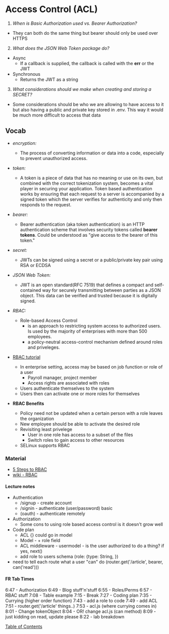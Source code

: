# Access Control (ACL)

1. _When is Basic Authorization used vs. Bearer Authorization?_

- They can both do the same thing but bearer should only be used over HTTPS

2. _What does the JSON Web Token package do?_

- Async
  - If a callback is supplied, the callback is called with the **err** or the JWT
- Synchronous
  - Returns the JWT as a string

3. _What considerations should we make when creating and storing a SECRET?_

- Some considerations should be who we are allowing to have access to it but also having a public and private key stored in .env. This way it would be much more difficult to access that data

## Vocab

- _encryption:_
  - The process of converting information or data into a code, especially to prevent unauthorized access.
- _token:_
  - A token is a piece of data that has no meaning or use on its own, but combined with the correct tokenization system, becomes a vital player in securing your application. Token based authentication works by ensuring that each request to a server is accompanied by a signed token which the server verifies for authenticity and only then responds to the request.
- _bearer:_
  - Bearer authentication (aka token authentication) is an HTTP authentication scheme that involves security tokens called **bearer tokens**. Could be understood as "give access to the bearer of this token."
- _secret:_
  - JWTs can be signed using a secret or a public/private key pair using RSA or ECDSA
- _JSON Web Token:_
  - JWT is an open standard(RFC 7519) that defines a compact and self-contained way for securely transmitting between parties as a JSON object. This data can be verified and trusted because it is digitally signed.
- _RBAC:_

  - Role-based Access Control
    - is an approach to restricting system access to authorized users. Is used by the majority of enterprises with more than 500 employees.
    - a policy-neutral access-control mechanism defined around roles and priveleges.

- [RBAC tutorial](https://www.youtube.com/watch?v=C4NP8Eon3cA)
  - In enterprise setting, access may be based on job function or role of a user
    - Payroll manager, project member
    - Access rights are associated with roles
  - Users authenticate themselves to the system
  - Users then can activate one or more roles for themselves
- **RBAC Benefits**
  - Policy need not be updated when a certain person with a role leaves the organization
  - New employee should be able to activate the desired role
  - Revisiting least privelege
    - User in one role has access to a subset of the files
    - Switch roles to gain access to other resources
  - SELinux supports RBAC

### Material

- [5 Steps to RBAC](https://www.csoonline.com/article/3060780/5-steps-to-simple-role-based-access-control.html)
- [wiki - RBAC](https://en.wikipedia.org/wiki/Role-based_access_control)

#### Lecture notes

- Authentication
  - /signup - create account
  - /signin - authenticate (user/password) basic
  - (oauth) - authenticate remotely
- Authorization
  - Some cons to using role based access control is it doesn't grow well
- Code plan
  - ACL {} could go in model
  - Model - + role field
  - ACL middleware - usermodel - is the user authorized to do a thing? if yes, next()
  - add role to users schema (role: {type: String, })
- need to tell each route what a user "can" do (router.get('/article', bearer, can('read')))

#### FR Tab Times

6:47 - Authorization
6:49 - Blog stuff'n'stuff
6:55 - Roles/Perms
6:57 - RBAC stuff
7:08 - Table example
7:15 - Break
7:27 - Coding plan
7:35 - Currying (higher order function)
7:43 - add a role to code
7:49 - add ACL
7:51 - router.get('/article' things..)
7:53 - acl.js (where currying comes in)
8:01 - Change tokenObject
8:04 - OR! change acl.js (can method)
8:09 - just kidding on read, update please
8:22 - lab breakdown

[Table of Contents](../README.md)
